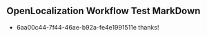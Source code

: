 ## OpenLocalization Workflow Test MarkDown
* 6aa00c44-7f44-46ae-b92a-fe4e1991511e thanks!

<!--HONumber=Aug16_HO5-->


